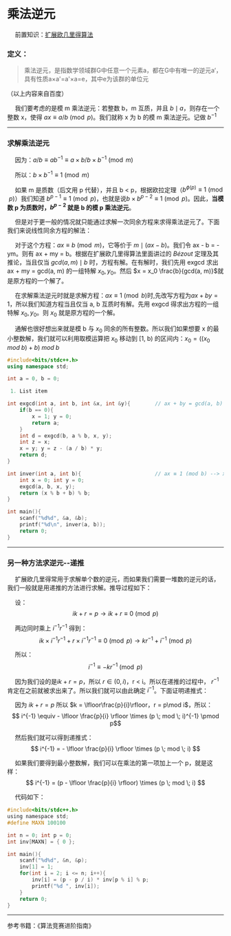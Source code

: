 # 乘法逆元
&emsp; 前置知识：[扩展欧几里得算法](https://editor.csdn.net/md/?articleId=120762468)
### 定义：
>乘法逆元，是指数学领域群G中任意一个元素a，都在G中有唯一的逆元a‘，具有性质a×a'=a'×a=e，其中e为该群的单位元

（以上内容来自百度）

&emsp; 我们要考虑的是模 m 乘法逆元：若整数 b，m 互质，并且 $b \mid a$，则存在一个整数 x，使得 $ax \equiv a/b \pmod p$。我们就称 x 为 b 的模 m 乘法逆元。记做 $b^{-1}$

----

### 求解乘法逆元
&emsp; 因为：$a/b \equiv ab^{-1} \equiv a \times b/b \times b^{-1} \pmod  m$

&emsp; 所以：$b\times b^{-1} \equiv 1 \pmod m$

&emsp; 如果 m 是质数（后文用 p 代替），并且 b < p，根据欧拉定理（$b^{\phi(p)} \equiv 1 \pmod p$）我们知道 $b^{p-1} \equiv 1 \pmod p$，也就是说$b\times b^{p-2} \equiv 1 \pmod p$。因此，**当模数 p 为质数时，$b^{p-2}$ 就是 b 的模 p 乘法逆元**。

&emsp; 但是对于更一般的情况就只能通过求解一次同余方程来求得乘法逆元了。下面我们来说线性同余方程的解法：

&emsp; 对于这个方程：$ax \equiv b \pmod m$，它等价于 $m \mid (ax-b)$。我们令 ax - b = -ym。则有 ax + my = b。根据在扩展欧几里得算法里面讲过的 $B\acute{e}zout$ 定理及其推论，当且仅当 $gcd(a, m) \mid b$ 时，方程有解。在有解时，我们先用 exgcd 求出ax + my = gcd(a, m) 的一组特解 $x_0, y_0$。然后 $x = x_0 \frac{b}{gcd(a, m)}$就是原方程的一个解了。

&emsp; 在求解乘法逆元时就是求解方程：$ax \equiv 1\pmod b$时,先改写方程为$ax + by = 1$，所以我们知道方程当且仅当 a, b 互质时有解。先用 exgcd 得求出方程的一组特解 $x_0, y_0$。则 $x_0$ 就是原方程的一个解。

&emsp; 通解也很好想出来就是模 b 与 $x_0$ 同余的所有整数。所以我们如果想要 x 的最小整数解，我们就可以利用取模运算把 $x_0$ 移动到 [1, b) 的区间内：$x_0 = ((x_0 \;mod \; b) + b) \; mod \;b$
```cpp
#include<bits/stdc++.h>
using namespace std;

int a = 0, b = 0;

 1. List item

int exgcd(int a, int b, int &x, int &y){        // ax + by = gcd(a, b) --> (x, y)
	if(b == 0){
		x = 1; y = 0;
		return a;
	}
	int d = exgcd(b, a % b, x, y);
	int z = x; 
	x = y; y = z - (a / b) * y;
	return d;
}

int inver(int a, int b){                        // ax ≡ 1 (mod b) --> x
	int x = 0; int y = 0;
	exgcd(a, b, x, y);
	return (x % b + b) % b;
}

int main(){
	scanf("%d%d", &a, &b);
	printf("%d\n", inver(a, b));
	return 0;
}

```
---
### 另一种方法求逆元--递推

&emsp; 扩展欧几里得常用于求解单个数的逆元，而如果我们需要一堆数的逆元的话，我们一般就是用递推的方法进行求解。推导过程如下：

&emsp; 设：
$$ ik + r = p \rightarrow ik + r \equiv 0 \pmod p $$

&emsp; 两边同时乘上 $i^{-1}r^{-1}$ 得到：
$$ ik\times i^{-1}r^{-1} + r\times i^{-1}r^{-1} \equiv 0 \pmod p \rightarrow kr^{-1} + i^{-1} \pmod p $$

&emsp; 所以：
$$ i^{-1} \equiv -kr^{-1} \pmod p $$

&emsp; 因为我们设的是$ik + r = p$，所以 $r \in (0, i)$，r < i。所以在递推的过程中， $r^{-1}$ 肯定在之前就被求出来了。所以我们就可以由此确定 $i^{-1}$。下面证明递推式：

&emsp; 因为 $ik + r = p$ 所以 $k = \lfloor\frac{p}{i}\rfloor，r = p\mod i$，所以：
$$ i^{-1} \equiv - \lfloor \frac{p}{i} \rfloor \times (p \; mod \; i)^{-1} \pmod p$$

&emsp; 然后我们就可以得到递推式：
$$ i^{-1} = - \lfloor \frac{p}{i} \rfloor \times (p \; mod \; i) $$

&emsp; 如果我们要得到最小整数解，我们可以在乘法的第一项加上一个 p，就是这样：
$$ i^{-1} = (p - \lfloor \frac{p}{i} \rfloor) \times (p \; mod \; i) $$

&emsp; 代码如下：
```c
#include<bits/stdc++.h>
using namespace std;
#define MAXN 100100

int n = 0; int p = 0;
int inv[MAXN] = { 0 };

int main(){
	scanf("%d%d", &n, &p);
	inv[1] = 1;
	for(int i = 2; i <= n; i++){
		inv[i] = (p - p / i) * inv[p % i] % p;
		printf("%d ", inv[i]);
	}
	return 0;
}
```

----
参考书籍：《算法竞赛进阶指南》